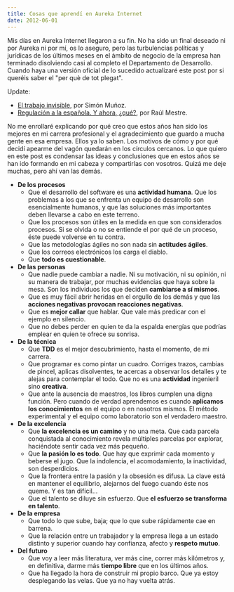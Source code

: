 ```yaml
---
title: Cosas que aprendí en Aureka Internet
date: 2012-06-01
---
```


Mis días en Aureka Internet llegaron a su fin. No ha sido un final deseado ni
por Aureka ni por mí, os lo aseguro, pero las turbulencias políticas y
jurídicas de los últimos meses en el ámbito de negocio de la empresa han
terminado disolviendo casi al completo el Departamento de Desarrollo. Cuando
haya una versión oficial de lo sucedido actualizaré este post por si queréis
saber el "per què de tot plegat".

Update:

* [El trabajo invisible](http://www.poker-red.com/noticias/el-trabajo-invisible), por Simón Muñoz.
* [Regulación a la española. Y ahora, ¿qué?](http://www.raulmestre.com/anotaciones/regulacion-a-la-espanola-y-ahora-que), por Raúl Mestre.

No me enrollaré explicando por qué creo que estos años han sido los mejores en
mi carrera profesional y el agradecimiento que guardo a mucha gente en esa
empresa. Ellos ya lo saben. Los motivos de cómo y por qué decidí apearme del
vagón quedarán en los círculos cercanos. Lo que quiero en este post es
condensar las ideas y conclusiones que en estos años se han ido formando en mi
cabeza y compartirlas con vosotros. Quizá me deje muchas, pero ahí van las
demás.

  * **De los procesos**
    * Que el desarrollo del software es una **actividad humana**. Que los problemas a los que se enfrenta un equipo de desarrollo son esencialmente humanos, y que las soluciones más importantes deben llevarse a cabo en este terreno.
    * Que los procesos son útiles en la medida en que son considerados procesos. Si se olvida o no se entiende el por qué de un proceso, éste puede volverse en tu contra.
    * Que las metodologías ágiles no son nada sin **actitudes ágiles**.
    * Que los correos electrónicos los carga el diablo.
    * Que **todo es cuestionable**.
  * **De las personas**
    * Que nadie puede cambiar a nadie. Ni su motivación, ni su opinión, ni su manera de trabajar, por muchas evidencias que haya sobre la mesa. Son los individuos los que deciden **cambiarse a sí mismos**.
    * Que es muy fácil abrir heridas en el orgullo de los demás y que las **acciones negativas provocan reacciones negativas**.
    * Que es **mejor callar** que hablar. Que vale más predicar con el ejemplo en silencio.
    * Que no debes perder en quien te da la espalda energías que podrías emplear en quien te ofrece su sonrisa.
  * **De la técnica**
    * Que **TDD** es el mejor descubrimiento, hasta el momento, de mi carrera.
    * Que programar es como pintar un cuadro. Corriges trazos, cambias de pincel, aplicas disolventes, te acercas a observar los detalles y te alejas para contemplar el todo. Que no es una **actividad** ingenieril sino **creativa**.
    * Que ante la ausencia de maestros, los libros cumplen una digna función. Pero cuando de verdad aprendemos es cuando **aplicamos los conocimientos** en el equipo o en nosotros mismos. El método experimental y el equipo como laboratorio son el verdadero maestro.
  * **De la excelencia**
    * Que **la excelencia es un camino** y no una meta. Que cada parcela conquistada al conocimiento revela múltiples parcelas por explorar, haciéndote sentir cada vez más pequeño.
    * Que **la pasión lo es todo**. Que hay que exprimir cada momento y beberse el jugo. Que la indolencia, el acomodamiento, la inactividad, son desperdicios.
    * Que la frontera entre la pasión y la obsesión es difusa. La clave está en mantener el equilibrio, alejarnos del fuego cuando éste nos queme. Y es tan difícil...
    * Que el talento se diluye sin esfuerzo. Que **el esfuerzo se transforma en talento**.
  * **De la empresa**
    * Que todo lo que sube, baja; que lo que sube rápidamente cae en barrena.
    * Que la relación entre un trabajador y la empresa llega a un estado distinto y superior cuando hay confianza, afecto y **respeto mutuo**.
  * **Del futuro**
    * Que voy a leer más literatura, ver más cine, correr más kilómetros y, en definitiva, darme más **tiempo libre** que en los últimos años.
    * Que ha llegado la hora de construir mi propio barco. Que ya estoy desplegando las velas. Que ya no hay vuelta atrás.

